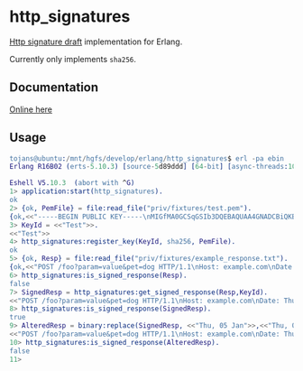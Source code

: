 # http_signatures

[Http signature draft](http://tools.ietf.org/html/draft-cavage-http-signatures-00#section-4.1) 
implementation for Erlang.

Currently only implements `sha256`.

## Documentation

[Online here](http://happypancake.github.io/http_signatures/http_signatures.html)

## Usage
```erlang
tojans@ubuntu:/mnt/hgfs/develop/erlang/http_signatures$ erl -pa ebin
Erlang R16B02 (erts-5.10.3) [source-5d89ddd] [64-bit] [async-threads:10] [kernel-poll:false]

Eshell V5.10.3  (abort with ^G)
1> application:start(http_signatures).
ok
2> {ok, PemFile} = file:read_file("priv/fixtures/test.pem").
{ok,<<"-----BEGIN PUBLIC KEY-----\nMIGfMA0GCSqGSIb3DQEBAQUAA4GNADCBiQKBgQDCFENGw33yGihy92pDjZQhl0C3\n6rPJj+CvfSC8+q28"...>>}
3> KeyId = <<"Test">>.
<<"Test">>
4> http_signatures:register_key(KeyId, sha256, PemFile).
ok
5> {ok, Resp} = file:read_file("priv/fixtures/example_response.txt").
{ok,<<"POST /foo?param=value&pet=dog HTTP/1.1\nHost: example.com\nDate: Thu, 05 Jan 2012 21:31:40 GMT\nContent-Type: a"...>>}
6> http_signatures:is_signed_response(Resp).
false
7> SignedResp = http_signatures:get_signed_response(Resp,KeyId).
<<"POST /foo?param=value&pet=dog HTTP/1.1\nHost: example.com\nDate: Thu, 05 Jan 2012 21:31:40 GMT\nContent-Type: applicati"...>>
8> http_signatures:is_signed_response(SignedResp).              
true
9> AlteredResp = binary:replace(SignedResp, <<"Thu, 05 Jan">>,<<"Thu, 06 Jan">>).
<<"POST /foo?param=value&pet=dog HTTP/1.1\nHost: example.com\nDate: Thu, 06 Jan 2012 21:31:40 GMT\nContent-Type: applicati"...>>
10> http_signatures:is_signed_response(AlteredResp).                              
false
11> 
```
